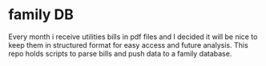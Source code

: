 # family DB

Every month i receive utilities bills in pdf files and I decided it will be nice to keep them in structured format for easy access and future analysis. This repo holds scripts to parse bills and push data to a family database.
